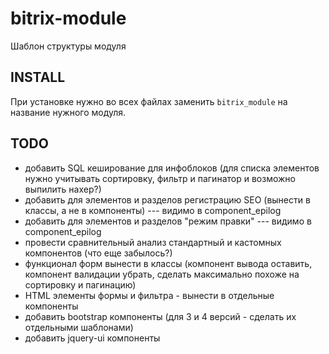 # bitrix-module
Шаблон структуры модуля

## INSTALL

При установке нужно во всех файлах заменить `bitrix_module` на название нужного модуля.

## TODO

- добавить SQL кеширование для инфоблоков (для списка элементов нужно учитывать сортировку, фильтр и пагинатор и возможно выпилить нахер?)
- добавить для элементов и разделов регистрацию SEO (вынести в классы, а не в компоненты) --- видимо в component_epilog
- добавить для элементов и разделов "режим правки" --- видимо в component_epilog
- провести сравнительный анализ стандартный и кастомных компонентов (что еще забылось?)
- функционал форм вынести в классы (компонент вывода оставить, компонент валидации убрать, сделать максимально похоже на сортировку и пагинацию)
- HTML элементы формы и фильтра - вынести в отдельные компоненты
- добавить bootstrap компоненты (для 3 и 4 версий - сделать их отдельными шаблонами)
- добавить jquery-ui компоненты
